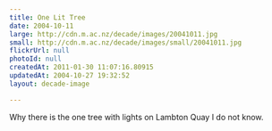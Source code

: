 ```yaml
---
title: One Lit Tree
date: 2004-10-11
large: http://cdn.m.ac.nz/decade/images/20041011.jpg
small: http://cdn.m.ac.nz/decade/images/small/20041011.jpg
flickrUrl: null
photoId: null
createdAt: 2011-01-30 11:07:16.80915
updatedAt: 2004-10-27 19:32:52
layout: decade-image

---
```

Why there is the one tree with lights on Lambton Quay I do not know.
